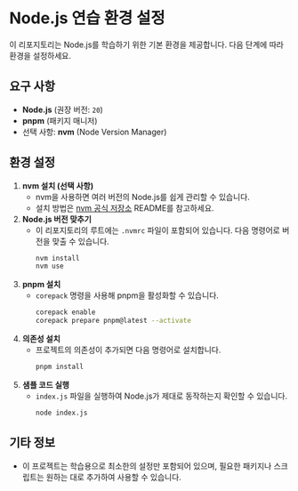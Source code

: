 # Node.js 연습 환경 설정

이 리포지토리는 Node.js를 학습하기 위한 기본 환경을 제공합니다. 다음 단계에 따라 환경을 설정하세요.

## 요구 사항
- **Node.js** (권장 버전: `20`)
- **pnpm** (패키지 매니저)
- 선택 사항: **nvm** (Node Version Manager)

## 환경 설정
1. **nvm 설치 (선택 사항)**
   - nvm을 사용하면 여러 버전의 Node.js를 쉽게 관리할 수 있습니다.
   - 설치 방법은 [nvm 공식 저장소](https://github.com/nvm-sh/nvm) README를 참고하세요.
2. **Node.js 버전 맞추기**
   - 이 리포지토리의 루트에는 `.nvmrc` 파일이 포함되어 있습니다. 다음 명령어로 버전을 맞출 수 있습니다.
     ```bash
     nvm install
     nvm use
     ```
3. **pnpm 설치**
   - `corepack` 명령을 사용해 pnpm을 활성화할 수 있습니다.
     ```bash
     corepack enable
     corepack prepare pnpm@latest --activate
     ```
4. **의존성 설치**
   - 프로젝트의 의존성이 추가되면 다음 명령어로 설치합니다.
     ```bash
     pnpm install
     ```
5. **샘플 코드 실행**
   - `index.js` 파일을 실행하여 Node.js가 제대로 동작하는지 확인할 수 있습니다.
     ```bash
     node index.js
     ```

## 기타 정보
- 이 프로젝트는 학습용으로 최소한의 설정만 포함되어 있으며, 필요한 패키지나 스크립트는 원하는 대로 추가하여 사용할 수 있습니다.
